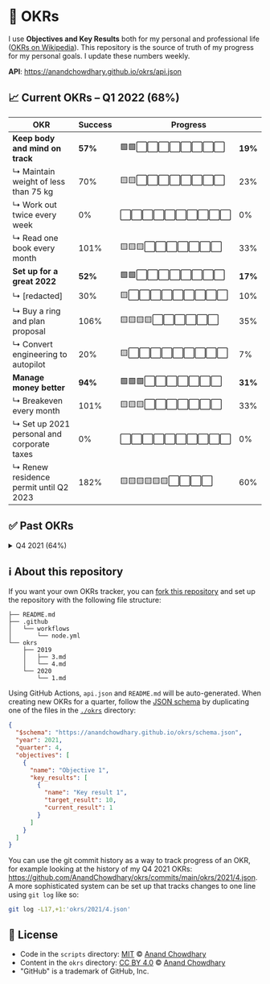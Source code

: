 # 🧭 OKRs

I use **Objectives and Key Results** both for my personal and professional life ([OKRs on Wikipedia](https://en.wikipedia.org/wiki/OKR)). This repository is the source of truth of my progress for my personal goals. I update these numbers weekly.

**API**: https://anandchowdhary.github.io/okrs/api.json

<!-- start autogenerated OKR summary -->

## 📈 Current OKRs – Q1 2022 (68%)

<div>
  <table>
    <thead>
      <tr>
        <th>OKR</th>
        <th>Success</th>
        <th colspan="2">Progress</th>
      </tr>
    </thead>
    <tbody>
      <tr>
        <td><strong>Keep body and mind on track</strong></td>
        <td><strong>57%</strong></td>
        <td>🟩🟩⬜⬜⬜⬜⬜⬜⬜⬜</td>
        <td><strong>19%</strong></td>
      </tr>
      <tr>
        <td>↳ Maintain weight of less than 75 kg</td>
        <td>70%</td>
        <td>🟨🟨⬜⬜⬜⬜⬜⬜⬜⬜</td>
        <td>23%</td>
      </tr>
    <tr>
        <td>↳ Work out twice every week</td>
        <td>0%</td>
        <td>⬜⬜⬜⬜⬜⬜⬜⬜⬜⬜</td>
        <td>0%</td>
      </tr>
    <tr>
        <td>↳ Read one book every month</td>
        <td>101%</td>
        <td>🟨🟨🟨⬜⬜⬜⬜⬜⬜⬜</td>
        <td>33%</td>
      </tr>
    <tr>
        <td><strong>Set up for a great 2022</strong></td>
        <td><strong>52%</strong></td>
        <td>🟩🟩⬜⬜⬜⬜⬜⬜⬜⬜</td>
        <td><strong>17%</strong></td>
      </tr>
      <tr>
        <td>↳ [redacted]</td>
        <td>30%</td>
        <td>🟨⬜⬜⬜⬜⬜⬜⬜⬜⬜</td>
        <td>10%</td>
      </tr>
    <tr>
        <td>↳ Buy a ring and plan proposal</td>
        <td>106%</td>
        <td>🟨🟨🟨🟨⬜⬜⬜⬜⬜⬜</td>
        <td>35%</td>
      </tr>
    <tr>
        <td>↳ Convert engineering to autopilot</td>
        <td>20%</td>
        <td>🟨⬜⬜⬜⬜⬜⬜⬜⬜⬜</td>
        <td>7%</td>
      </tr>
    <tr>
        <td><strong>Manage money better</strong></td>
        <td><strong>94%</strong></td>
        <td>🟩🟩🟩⬜⬜⬜⬜⬜⬜⬜</td>
        <td><strong>31%</strong></td>
      </tr>
      <tr>
        <td>↳ Breakeven every month</td>
        <td>101%</td>
        <td>🟨🟨🟨⬜⬜⬜⬜⬜⬜⬜</td>
        <td>33%</td>
      </tr>
    <tr>
        <td>↳ Set up 2021 personal and corporate taxes</td>
        <td>0%</td>
        <td>⬜⬜⬜⬜⬜⬜⬜⬜⬜⬜</td>
        <td>0%</td>
      </tr>
    <tr>
        <td>↳ Renew residence permit until Q2 2023</td>
        <td>182%</td>
        <td>🟨🟨🟨🟨🟨🟨⬜⬜⬜⬜</td>
        <td>60%</td>
      </tr>
    </tbody>
  </table>
</div>
  
## ✅ Past OKRs

<details>
  <summary>Q4 2021 (64%)</summary>
  <table>
    <thead>
      <tr>
        <th>OKR</th>
        <th>Success</th>
        <th colspan="2">Progress</th>
      </tr>
    </thead>
    <tbody>
      <tr>
        <td><strong>Start getting healthy</strong></td>
        <td><strong>83%</strong></td>
        <td>🟩🟩🟩🟩🟩🟩🟩🟩⬜⬜</td>
        <td><strong>83%</strong></td>
      </tr>
      <tr>
        <td>↳ Work out twice a week</td>
        <td>50%</td>
        <td>🟨🟨🟨🟨🟨⬜⬜⬜⬜⬜</td>
        <td>50%</td>
      </tr>
    <tr>
        <td>↳ Stay under 1,700 kcal/day</td>
        <td>99%</td>
        <td>🟨🟨🟨🟨🟨🟨🟨🟨🟨🟨</td>
        <td>99%</td>
      </tr>
    <tr>
        <td>↳ Lose 10 kg by birthday</td>
        <td>100%</td>
        <td>🟨🟨🟨🟨🟨🟨🟨🟨🟨🟨</td>
        <td>100%</td>
      </tr>
    <tr>
        <td><strong>Get back to work</strong></td>
        <td><strong>43%</strong></td>
        <td>🟩🟩🟩🟩⬜⬜⬜⬜⬜⬜</td>
        <td><strong>43%</strong></td>
      </tr>
      <tr>
        <td>↳ [redacted]</td>
        <td>45%</td>
        <td>🟨🟨🟨🟨🟨⬜⬜⬜⬜⬜</td>
        <td>45%</td>
      </tr>
    <tr>
        <td>↳ Do proper 1:1s with reports</td>
        <td>83%</td>
        <td>🟨🟨🟨🟨🟨🟨🟨🟨⬜⬜</td>
        <td>83%</td>
      </tr>
    <tr>
        <td>↳ Read 1 book per month</td>
        <td>0%</td>
        <td>⬜⬜⬜⬜⬜⬜⬜⬜⬜⬜</td>
        <td>0%</td>
      </tr>
    <tr>
        <td><strong>Get ready for 2022</strong></td>
        <td><strong>67%</strong></td>
        <td>🟩🟩🟩🟩🟩🟩🟩⬜⬜⬜</td>
        <td><strong>67%</strong></td>
      </tr>
      <tr>
        <td>↳ Register Dutch subsidiary</td>
        <td>100%</td>
        <td>🟨🟨🟨🟨🟨🟨🟨🟨🟨🟨</td>
        <td>100%</td>
      </tr>
    <tr>
        <td>↳ Apply for residence permit</td>
        <td>100%</td>
        <td>🟨🟨🟨🟨🟨🟨🟨🟨🟨🟨</td>
        <td>100%</td>
      </tr>
    <tr>
        <td>↳ Have [redacted] in savings</td>
        <td>0%</td>
        <td>⬜⬜⬜⬜⬜⬜⬜⬜⬜⬜</td>
        <td>0%</td>
      </tr>
    </tbody>
  </table>
</details>

<!-- end autogenerated OKR summary -->

## ℹ️ About this repository

If you want your own OKRs tracker, you can [fork this repository](https://github.com/AnandChowdhary/okrs/fork) and set up the repository with the following file structure:

```
├── README.md
├── .github
│   └── workflows
│       └── node.yml
└── okrs
    ├── 2019
    │   ├── 3.md
    │   └── 4.md
    └── 2020
        └── 1.md
```

Using GitHub Actions, `api.json` and `README.md` will be auto-generated. When creating new OKRs for a quarter, follow the [JSON schema](https://anandchowdhary.github.io/okrs/schema.json) by duplicating one of the files in the [`./okrs`](./okrs) directory:

```json
{
  "$schema": "https://anandchowdhary.github.io/okrs/schema.json",
  "year": 2021,
  "quarter": 4,
  "objectives": [
    {
      "name": "Objective 1",
      "key_results": [
        {
          "name": "Key result 1",
          "target_result": 10,
          "current_result": 1
        }
      ]
    }
  ]
}
```

You can use the git commit history as a way to track progress of an OKR, for example looking at the history of my Q4 2021 OKRs: https://github.com/AnandChowdhary/okrs/commits/main/okrs/2021/4.json. A more sophisticated system can be set up that tracks changes to one line using `git log` like so:

```bash
git log -L17,+1:'okrs/2021/4.json'
```

## 📄 License

- Code in the `scripts` directory: [MIT](./LICENSE) © [Anand Chowdhary](https://anandchowdhary.com)
- Content in the `okrs` directory: [CC BY 4.0](https://creativecommons.org/licenses/by/4.0/) © [Anand Chowdhary](https://anandchowdhary.com)
- "GitHub" is a trademark of GitHub, Inc.
